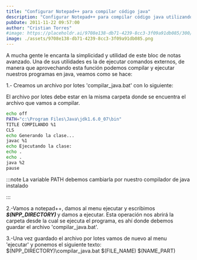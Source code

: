 ```yaml
---
title: "Configurar Notepad++ para compilar código java"
description: "Configurar Notepad++ para compilar código java utilizando un archivo por lotes"
pubDate: 2011-11-22 09:57:00
author: "Cristian Torres"
#image: https://placeholdr.ai/9708e138-db71-4239-8cc3-3f09a91db085/300/200
image: ./assets/9708e138-db71-4239-8cc3-3f09a91db085.png
---
```

A mucha gente le encanta la simplicidad y utilidad de este bloc de notas avanzado. Una de sus utilidades es la de ejecutar comandos externos, de manera que aprovechando esta función podemos compilar y ejecutar nuestros programas en java, veamos como se hace:

1.- Creamos un archivo por lotes 'compilar_java.bat' con lo siguiente:

El archivo por lotes debe estar en la misma carpeta donde se encuentra el archivo que vamos a compilar.

```bash title="compilar_java.bat"
echo off
PATH="c:\Program Files\Java\jdk1.6.0_07\bin"
TITLE COMPILANDO %1
CLS
echo Generando la clase...
javac %1
echo Ejecutando la clase:
echo .
echo .
java %2
pause
```
:::note
La variable PATH debemos cambiarla por nuestro compilador de java instalado

:::

2.-Vamos a notepad++, damos al menu ejecutar y escribimos<b><i> $(NPP_DIRECTORY) </i></b>y damos a ejecutar. Esta operación nos abrirá la carpeta desde la cual se ejecuta el programa, es ahí donde debemos guardar el archivo 'compilar_java.bat'.

3.-Una vez guardado el archivo por lotes vamos de nuevo al menu 'ejecutar' y ponemos el siguiente texto: $(NPP_DIRECTORY)\compilar_java.bat $(FILE_NAME) $(NAME_PART)
